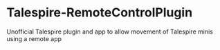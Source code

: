 # Talespire-RemoteControlPlugin
Unofficial Talespire plugin and app to allow movement of Talespire minis using a remote app
